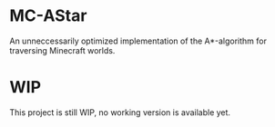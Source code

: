 # MC-AStar
An unneccessarily optimized implementation of the A*-algorithm for traversing Minecraft worlds.

# WIP
This project is still WIP, no working version is available yet.
